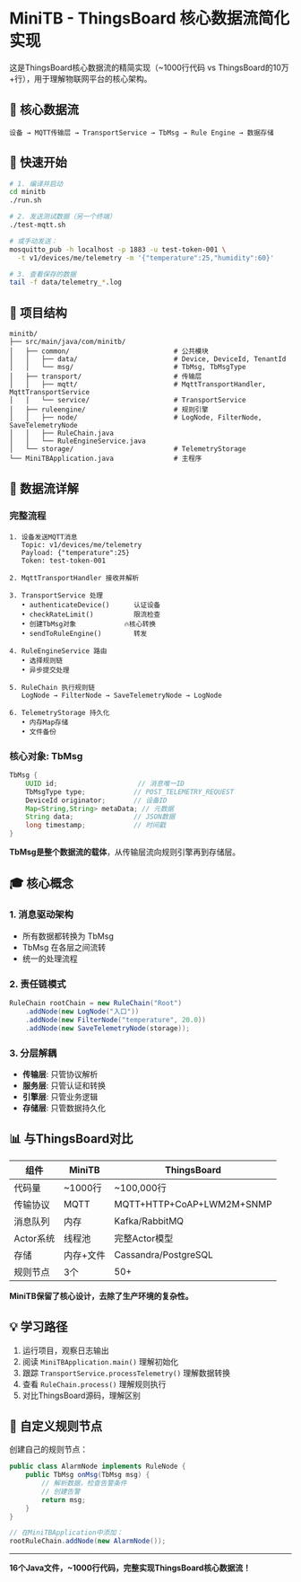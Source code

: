 # MiniTB - ThingsBoard 核心数据流简化实现

这是ThingsBoard核心数据流的精简实现（~1000行代码 vs ThingsBoard的10万+行），用于理解物联网平台的核心架构。

## 🎯 核心数据流

```
设备 → MQTT传输层 → TransportService → TbMsg → Rule Engine → 数据存储
```

## 🚀 快速开始

```bash
# 1. 编译并启动
cd minitb
./run.sh

# 2. 发送测试数据（另一个终端）
./test-mqtt.sh

# 或手动发送：
mosquitto_pub -h localhost -p 1883 -u test-token-001 \
  -t v1/devices/me/telemetry -m '{"temperature":25,"humidity":60}'

# 3. 查看保存的数据
tail -f data/telemetry_*.log
```

## 📁 项目结构

```
minitb/
├── src/main/java/com/minitb/
│   ├── common/                          # 公共模块
│   │   ├── data/                        # Device, DeviceId, TenantId
│   │   └── msg/                         # TbMsg, TbMsgType
│   ├── transport/                       # 传输层
│   │   ├── mqtt/                        # MqttTransportHandler, MqttTransportService
│   │   └── service/                     # TransportService
│   ├── ruleengine/                      # 规则引擎
│   │   ├── node/                        # LogNode, FilterNode, SaveTelemetryNode
│   │   ├── RuleChain.java
│   │   └── RuleEngineService.java
│   └── storage/                         # TelemetryStorage
└── MiniTBApplication.java               # 主程序
```

## 🌊 数据流详解

### 完整流程
```
1. 设备发送MQTT消息
   Topic: v1/devices/me/telemetry
   Payload: {"temperature":25}
   Token: test-token-001
   
2. MqttTransportHandler 接收并解析
   
3. TransportService 处理
   • authenticateDevice()      认证设备
   • checkRateLimit()          限流检查
   • 创建TbMsg对象            🔥核心转换
   • sendToRuleEngine()        转发
   
4. RuleEngineService 路由
   • 选择规则链
   • 异步提交处理
   
5. RuleChain 执行规则链
   LogNode → FilterNode → SaveTelemetryNode → LogNode
   
6. TelemetryStorage 持久化
   • 内存Map存储
   • 文件备份
```

### 核心对象: TbMsg

```java
TbMsg {
    UUID id;                    // 消息唯一ID
    TbMsgType type;            // POST_TELEMETRY_REQUEST
    DeviceId originator;       // 设备ID
    Map<String,String> metaData; // 元数据
    String data;               // JSON数据
    long timestamp;            // 时间戳
}
```

**TbMsg是整个数据流的载体**，从传输层流向规则引擎再到存储层。

## 🎓 核心概念

### 1. 消息驱动架构
- 所有数据都转换为 TbMsg
- TbMsg 在各层之间流转
- 统一的处理流程

### 2. 责任链模式
```java
RuleChain rootChain = new RuleChain("Root")
    .addNode(new LogNode("入口"))
    .addNode(new FilterNode("temperature", 20.0))
    .addNode(new SaveTelemetryNode(storage));
```

### 3. 分层解耦
- **传输层**: 只管协议解析
- **服务层**: 只管认证和转换  
- **引擎层**: 只管业务逻辑
- **存储层**: 只管数据持久化

## 📊 与ThingsBoard对比

| 组件 | MiniTB | ThingsBoard |
|------|--------|-------------|
| 代码量 | ~1000行 | ~100,000行 |
| 传输协议 | MQTT | MQTT+HTTP+CoAP+LWM2M+SNMP |
| 消息队列 | 内存 | Kafka/RabbitMQ |
| Actor系统 | 线程池 | 完整Actor模型 |
| 存储 | 内存+文件 | Cassandra/PostgreSQL |
| 规则节点 | 3个 | 50+ |

**MiniTB保留了核心设计，去除了生产环境的复杂性。**

## 💡 学习路径

1. 运行项目，观察日志输出
2. 阅读 `MiniTBApplication.main()` 理解初始化
3. 跟踪 `TransportService.processTelemetry()` 理解数据转换
4. 查看 `RuleChain.process()` 理解规则执行
5. 对比ThingsBoard源码，理解区别

## 🔧 自定义规则节点

创建自己的规则节点：

```java
public class AlarmNode implements RuleNode {
    public TbMsg onMsg(TbMsg msg) {
        // 解析数据，检查告警条件
        // 创建告警
        return msg;
    }
}

// 在MiniTBApplication中添加：
rootRuleChain.addNode(new AlarmNode());
```

---

**16个Java文件，~1000行代码，完整实现ThingsBoard核心数据流！**


